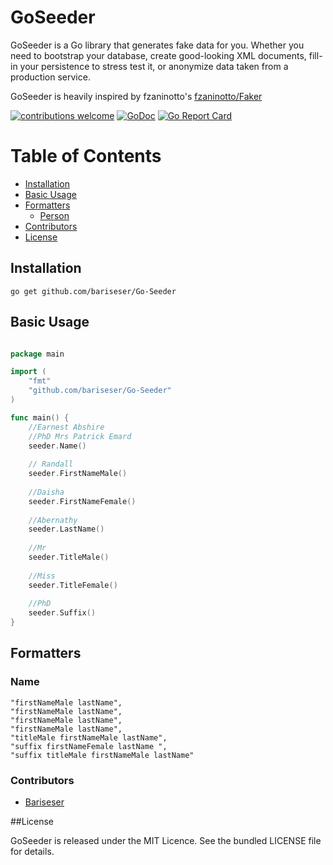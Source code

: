 # GoSeeder

GoSeeder is a Go library that generates fake data for you. Whether you need to bootstrap your database, create good-looking XML documents, fill-in your persistence to stress test it, or anonymize data taken from a production service.

GoSeeder is heavily inspired by fzaninotto's [fzaninotto/Faker](https://github.com/fzaninotto/Faker)

[![contributions welcome](https://img.shields.io/badge/contributions-welcome-brightgreen.svg?style=flat)](https://github.com/bariseser/Go-Seeder/issues)
[![GoDoc](https://godoc.org/github.com/Pallinder/go-randomdata?status.svg)](https://godoc.org/github.com/bariseser/Go-Seeder)
[![Go Report Card](https://goreportcard.com/badge/github.com/bariseser/Go-Seeder)](https://goreportcard.com/report/github.com/bariseser/Go-Seeder)

# Table of Contents

- [Installation](#installation)
- [Basic Usage](#basic-usage)
- [Formatters](#formatters)
	- [Person](#person_formatter)
- [Contributors](#contributors)
- [License](#license)


## Installation

```go get github.com/bariseser/Go-Seeder```

## Basic Usage
````go

package main

import (
    "fmt"
    "github.com/bariseser/Go-Seeder"
)

func main() {
	//Earnest Abshire
	//PhD Mrs Patrick Emard
	seeder.Name()
	
	// Randall
	seeder.FirstNameMale()
	
	//Daisha
	seeder.FirstNameFemale()
	
	//Abernathy
	seeder.LastName()
	
	//Mr
	seeder.TitleMale()
	
	//Miss
	seeder.TitleFemale()
	
	//PhD
	seeder.Suffix()
}
````

## Formatters

### Name

    "firstNameMale lastName",
    "firstNameMale lastName",
    "firstNameMale lastName",
    "firstNameMale lastName",
    "titleMale firstNameMale lastName",
    "suffix firstNameFemale lastName ",
    "suffix titleMale firstNameMale lastName"

### Contributors
* [Bariseser](https://github.com/bariseser)

##License

GoSeeder is released under the MIT Licence. See the bundled LICENSE file for details.